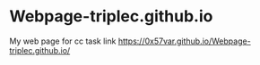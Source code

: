 # Webpage-triplec.github.io
My web page for cc task
link
https://0x57var.github.io/Webpage-triplec.github.io/
